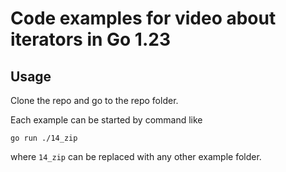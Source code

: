 # Code examples for video about iterators in Go 1.23

## Usage

Clone the repo and go to the repo folder.

Each example can be started by command like
```
go run ./14_zip
```
where ```14_zip``` can be replaced with any other example folder.
